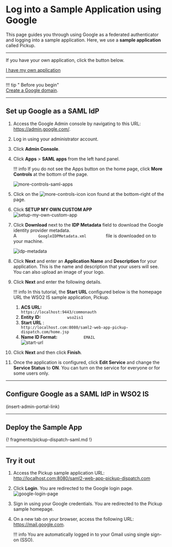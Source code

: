 # Log into a Sample Application using Google

This page guides you through using Google as a federated authenticator and logging into a sample application. Here, we use a **sample application** called Pickup. 

----

If you have your own application, click the button below.

<a class="samplebtn_a" href="../../guides/federation/google"   rel="nofollow noopener">I have my own application</a>

----


!!! tip " Before you begin"  
    [Create a Google domain](https://www.bettercloud.com/monitor/the-academy/create-google-apps-domain-three-easy-steps/).

---

## Set up Google as a SAML IdP

1.  Access the Google Admin console by navigating to this URL:
    <https://admin.google.com/>.
2.  Log in using your administrator account.
3.  Click **Admin Console**.
4.  Click **Apps** > **SAML apps** from the left hand panel.
	
	!!! info 
		If you do not see the Apps button on the home page, click **More
		Controls** at the bottom of the page.   

	![more-controls-saml-apps](../../assets/img/samples/saml-app.png)
	

5.  Click on the 
    ![more-controls-icon](../../assets/img/samples/more-controls.png) icon found at
    the bottom-right of the page.
6.  Click **SETUP MY OWN CUSTOM APP**  
    ![setup-my-own-custom-app](../../assets/img/samples/set-up-my-own-app.png)
    
7.  Click **Download** next to the **IDP Metadata** field to download
    the Google identity provider metadata.  
    A `          GoogleIDPMetadata.xml         ` file is downloaded on
    to your machine.  
    
    ![idp-metadata](../../assets/img/samples/download-idp-metadata.png)
    
8.  Click **Next** and enter an **Application Name** and **Description**
    for your application. This is the name and description that your
    users will see.  
    You can also upload an image of your logo.
9.  Click **Next** and enter the following details.

    !!! info 
		In this tutorial, the **Start URL** configured below is the homepage
		URL the WSO2 IS sample application, Pickup.

    1.  **ACS URL:**
        `                         https://localhost:9443/commonauth                       `
    2.  **Entity ID:** `            wso2is1           `
    3.  **Start URL** :
        `                         http://localhost.com:8080/saml2-web-app-pickup-dispatch.com/home.jsp                       `
    4.  **Name ID Format:** `            EMAIL           `
        `                       `
        ![start-url](../../assets/img/samples/sp-details-google.png)

10. Click **Next** and then click **Finish**.
11. Once the application is configured, click **Edit Service** and
    change the **Service Status** to **ON**. You can turn on the
    service for everyone or for some users only.

---

## Configure Google as a SAML IdP in WSO2 IS

(insert-admin-portal-link)

---

## Deploy the Sample App

{! fragments/pickup-dispatch-saml.md !} 

---

## Try it out

1.  Access the Pickup sample application URL:
    <http://localhost.com:8080/saml2-web-app-pickup-dispatch.com>
2.  Click **Login**. You are redirected to the Google login page.  
    ![google-login-page](../../assets/img/samples/sign-in-google.png)
    
3.  Sign in using your Google credentials. You are redirected to the
    Pickup sample homepage.
4.  On a new tab on your browser, access the following URL:
    <https://mail.google.com>.

    !!! info 
    	You are automatically logged in to your Gmail using single sign-on (SSO).
